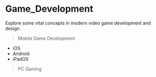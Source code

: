 # Game_Development
Explore some vital concepts in modern video game development and design.
> Mobile Game Development 
- iOS
- Android 
- iPadOS
> PC Gaming
